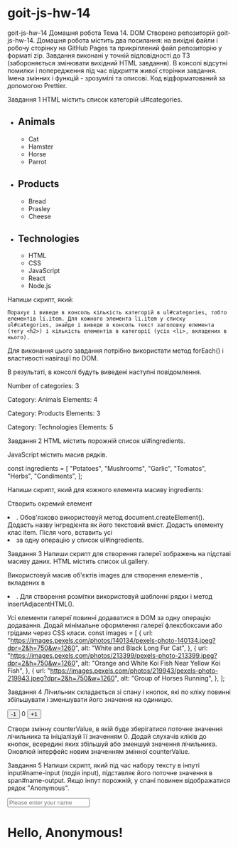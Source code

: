 # goit-js-hw-14

goit-js-hw-14 Домашня робота Тема 14. DOM Створено репозиторій goit-js-hw-14.
Домашня робота містить два посилання: на вихідні файли і робочу сторінку на
GitHub Pages та прикрiплений файл репозиторію у форматi zip. Завдання виконані у
точній відповідності до ТЗ (забороняється змінювати вихідний HTML завдання). В
консолі відсутні помилки і попередження під час відкриття живої сторінки
завдання. Імена змінних і функцій - зрозумілі та описові. Код відформатований за
допомогою Prettier.

Завдання 1 HTML містить список категорій ul#categories.

<ul id="categories">
  <li class="item">
    <h2>Animals</h2>
    <ul>
      <li>Cat</li>
      <li>Hamster</li>
      <li>Horse</li>
      <li>Parrot</li>
    </ul>
  </li>
  <li class="item">
    <h2>Products</h2>
    <ul>
      <li>Bread</li>
      <li>Prasley</li>
      <li>Cheese</li>
    </ul>
  </li>
  <li class="item">
    <h2>Technologies</h2>
    <ul>
      <li>HTML</li>
      <li>CSS</li>
      <li>JavaScript</li>
      <li>React</li>
      <li>Node.js</li>
    </ul>
  </li>
</ul>

Напиши скрипт, який:

`Порахує і виведе в консоль кількість категорій в ul#categories, тобто елементів li.item. Для кожного элемента li.item у списку ul#categories, знайде і виведе в консоль текст заголовку елемента (тегу <h2>) і кількість елементів в категорії (усіх <li>, вкладених в нього).`

Для виконання цього завдання потрібно використати метод forEach() і властивості
навігації по DOM.

В результаті, в консолі будуть виведені наступні повідомлення.

Number of categories: 3

Category: Animals Elements: 4

Category: Products Elements: 3

Category: Technologies Elements: 5

Завдання 2 HTML містить порожній список ul#ingredients.

<ul id="ingredients"></ul>

JavaScript містить масив рядків.

const ingredients = [ "Potatoes", "Mushrooms", "Garlic", "Tomatos", "Herbs",
"Condiments", ];

Напиши скрипт, який для кожного елемента масиву ingredients:

Створить окремий елемент <li>. Обов'язково використовуй метод
document.createElement(). Додасть назву інгредієнта як його текстовий вміст.
Додасть елементу клас item. Після чого, вставить усі <li> за одну операцію у
список ul#ingredients.

Завдання 3 Напиши скрипт для створення галереї зображень на підставі масиву
даних. HTML містить список ul.gallery.

<ul class="gallery"></ul>

Використовуй масив об'єктів images для створення елементів <img>, вкладених в

<li>. Для створення розмітки використовуй шаблонні рядки і метод
insertAdjacentHTML().

Усі елементи галереї повинні додаватися в DOM за одну операцію додавання. Додай
мінімальне оформлення галереї флексбоксами або грідами через CSS класи. const
images = [ { url:
"https://images.pexels.com/photos/140134/pexels-photo-140134.jpeg?dpr=2&h=750&w=1260",
alt: "White and Black Long Fur Cat", }, { url:
"https://images.pexels.com/photos/213399/pexels-photo-213399.jpeg?dpr=2&h=750&w=1260",
alt: "Orange and White Koi Fish Near Yellow Koi Fish", }, { url:
"https://images.pexels.com/photos/219943/pexels-photo-219943.jpeg?dpr=2&h=750&w=1260",
alt: "Group of Horses Running", }, ];

Завдання 4 Лічильник складається зі спану і кнопок, які по кліку повинні
збільшувати і зменшувати його значення на одиницю.

<div id="counter">
  <button type="button" data-action="decrement">-1</button>
  <span id="value">0</span>
  <button type="button" data-action="increment">+1</button>
</div>

Створи змінну counterValue, в якій буде зберігатися поточне значення лічильника
та ініціалізуй її значенням 0. Додай слухачів кліків до кнопок, всередині яких
збільшуй або зменшуй значення лічильника. Оновлюй інтерфейс новим значенням
змінної counterValue.

Завдання 5 Напиши скрипт, який під час набору тексту в інпуті input#name-input
(подія input), підставляє його поточне значення в span#name-output. Якщо інпут
порожній, у спані повинен відображатися рядок "Anonymous".

<input type="text" id="name-input" placeholder="Please enter your name" />
<h1>Hello, <span id="name-output">Anonymous</span>!</h1>
